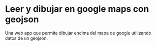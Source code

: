 # Leer y dibujar en google maps con geojson
Una web app que permite dibujar encima del mapa de google utilizando datos de un geojson.
